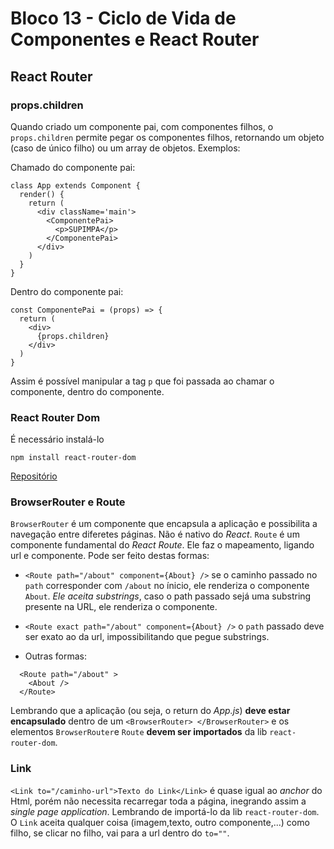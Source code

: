 # Bloco 13 - Ciclo de Vida de Componentes e React Router

## React Router

### props.children

Quando criado um componente pai, com componentes filhos, o `props.children` permite pegar os componentes filhos, retornando um objeto (caso de único filho) ou um array de objetos. Exemplos:

Chamado do componente pai:

```
class App extends Component {
  render() {
    return (
      <div className='main'>
        <ComponentePai>
          <p>SUPIMPA</p>
        </ComponentePai>
      </div>
    )
  }
}
```

Dentro do componente pai:

```
const ComponentePai = (props) => {
  return (
    <div>
      {props.children}
    </div>
  )
}
```

Assim é possível manipular a tag `p` que foi passada ao chamar o componente, dentro do componente.

### React Router Dom

É necessário instalá-lo

```
npm install react-router-dom
```

[Repositório](https://github.com/ReactTraining/react-router/tree/master/packages/react-router-dom)

### BrowserRouter e Route

`BrowserRouter` é um componente que encapsula a aplicação e possibilita a navegação entre diferetes páginas. Não é nativo do *React*.
`Route` é um componente fundamental do *React Route*. Ele faz o mapeamento, ligando url e componente.
Pode ser feito destas formas:

- `<Route path="/about" component={About} />` se o caminho passado no `path` corresponder com `/about` no ínicio, ele renderiza o componente `About`. *Ele aceita substrings*, caso o path passado sejá uma substring presente na URL, ele renderiza o componente.

- `<Route exact path="/about" component={About} />` o `path` passado deve ser exato ao da url, impossibilitando que pegue substrings.

- Outras formas:

```
  <Route path="/about" >
    <About />
  </Route>
```

Lembrando que a aplicação (ou seja, o return do *App.js*) **deve estar encapsulado** dentro de um `<BrowserRouter> </BrowserRouter>` e os elementos `BrowserRouter`e `Route` **devem ser importados** da lib `react-router-dom`.

### Link

`<Link to="/caminho-url">Texto do Link</Link>` é quase igual ao *anchor* do Html, porém não necessita recarregar toda a página, inegrando assim a *single page application*. Lembrando de importá-lo da lib `react-router-dom`.
O `Link` aceita qualquer coisa (imagem,texto, outro componente,...) como filho, se clicar no filho, vai para a url dentro do `to=""`.



